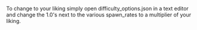 To change to your liking simply open difficulty_options.json in a text editor and change the 1.0's next to the various spawn_rates to a multiplier of your liking.
